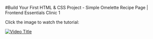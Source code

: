 #Build Your First HTML & CSS Project - Simple Omelette Recipe Page | Frontend Essentials Clinic 1

Click the image to watch the tutorial:

[![Video Title](https://github.com/Algobender-Academy/Recipe_Page/blob/main/images/Frontend%20Essentials%20Clinic%20-%20C1S1.png)](https://www.youtube.com/watch?v=T37LxmzVpVI)
